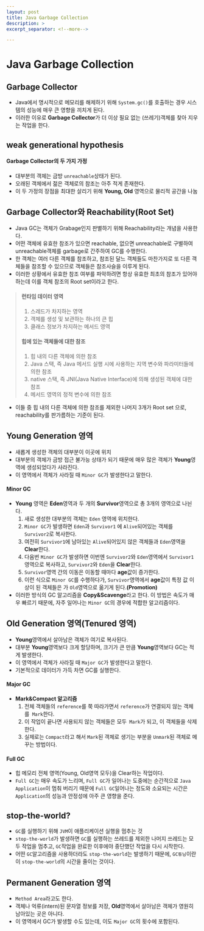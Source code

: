 ```yaml
---
layout: post
title: Java Garbage Collection
description: >
excerpt_separator: <!--more-->

---
```


# Java Garbage Collection

## Garbage Collector
- Java에서 명시적으로 메모리를 해제하기 위해 `System.gc()`를 호출하는 경우 시스템의 성능에 매우 큰 영향을 끼치게 된다.
- 이러한 이유로 **Garbage Collector**가 더 이상 필요 없는 (쓰레기)객체를 찾아 지우는 작업을 한다.

## weak generational hypothesis
#### Garbage Collector의 두 가지 가정
- 대부분의 객체는 금방 `unreachable`상태가 된다.
- 오래된 객체에서 젊은 객체로의 참조는 아주 적게 존재한다.
- 이 두 가정의 장점을 최대한 살리기 위해 **Young, Old** 영역으로 물리적 공간을 나눔

## Garbage Collector와 Reachability(Root Set)
- Java GC는 객체가 Grabage인지 판별하기 위해 Reachability라는 개념을 사용한다.
- 어떤 객체에 유효한 참조가 있으면 reachable, 없으면 unreachable로 구별하여 unreachable객체를 garbage로 간주하여 GC를 수행한다.
- 한 객체는 여러 다른 객체를 참조하고, 참조된 달느 객체들도 마찬가지로 또 다른 객체들을 참조할 수 있으므로 객체들은 참조사슬을 이루게 된다.
- 이러한 상황에서 유효한 참조 여부를 파악하려면 항상 유효한 최초의 참조가 있어야 하는데 이를 객체 참조의 Root set이라고 한다.

> #### 런타임 데이터 영역
> 1. 스레드가 차지하는 영역
> 2. 객체를 생성 및 보관하는 하나의 큰 힙
> 3. 클래스 정보가 차지하는 메서드 영역
>
> #### 힙에 있는 객체들에 대한 참조
> 1. 힙 내의 다른 객체에 의한 참조
> 2. Java 스택, 즉 Java 메서드 실행 시에 사용하는 지역 변수와 파라미터들에 의한 참조
> 3. native 스택, 즉 JNI(Java Native Interface)에 의해 생성된 객체에 대한 참조
> 4. 메서드 영역의 정적 변수에 의한 참조

- 이들 중 힙 내의 다른 객체에 의한 참조를 제외한 나머지 3개가 Root set 으로, reachability를 판가름하는 기준이 된다.

## Young Generation 영역
- 새롭게 생성한 객체의 대부분이 이곳에 위치
- 대부분의 객체가 금방 접근 불가능 상태가 되기 때문에 매우 많은 객체가 **Young**영역에 생성되었다가 사라진다.
- 이 영역에서 객체가 사라질 때 `Minor GC`가 발생한다고 말한다.
#### Minor GC
- **Young** 영역은 **Eden**영역과 두 개의 **Survivor**영역으로 총 3개의 영역으로 나뉜다.
  1. 새로 생성한 대부분의 객체는 `Eden` 영역에 위치한다.
  2. `Minor GC`가 발생하면 `Eden`과 `Survivor1` 에 `Alive`되어있는 객체를 `Survivor2`로 복사한다.
  3. 여전히 `Survivor1`에 남아있는 `Alive`되어있지 않은 객체들과 `Eden`영역을 **Clear**한다.
  4. 다음번 `Minor GC`가 발생하면 이번엔 `Survivor2`와 `Eden`영역에서 `Survivor1`영역으로 복사하고, `Survivor2`와 `Eden`을 **Clear**한다.
  5. `Survivor`영역 간의 이동은 이동할 때마다 **age**값이 증가한다.
  6. 이런 식으로 `Minor GC`를 수행하다가, `Survivor`영역에서 **age**값이 특정 값 이상이 된 객체들은 가 `Old`영역으로 옮기게 된다.**(Promotion)**
- 이러한 방식의 GC 알고리즘을 **Copy&Scavenge**라고 한다. 이 방법은 속도가 매우 빠르기 때문에, 자주 일어나는 `Minor GC`의 경우에 적합한 알고리즘이다.

## Old Generation 영역(Tenured 영역)
- **Young**영역에서 살아남은 객체가 여기로 복사된다.
- 대부분 **Young**영역보다 크게 할당하며, 크기가 큰 만큼 **Young**영역보다 GC는 적게 발생한다.
- 이 영역에서 객체가 사라질 때 `Major GC`가 발생한다고 말한다.
- 기본적으로 데이터가 가득 차면 GC를 실행한다.
#### Major GC
- **Mark&Compact 알고리즘**
  1. 전체 객체들의 `reference`를 쭉 따라가면서 `reference`가 연결되지 않는 객체를` Mark`한다.
  2. 이 작업이 끝나면 사용되지 않는 객체들은 모두` Mark`가 되고, 이 객체들을 삭제한다.
  3. 실제로는 `Compact`라고 해서 `Mark`된 객체로 생기는 부분을 `Unmark`된 객체로 메꾸는 방법이다.

#### Full GC
- 힙 메모리 전체 영역(Young, Old영역 모두)을 Clear하는 작업이다.
- `Full GC`는 매우 속도가 느리며, `Full GC`가 일어나는 도중에는 순간적으로 `Java Application`이 멈춰 버리기 때문에 `Full GC`일어나는 정도와 소요되는 시간은 `Application`의 성능과 안정성에 아주 큰 영향을 준다.

## stop-the-world?
- `GC`를 실행하기 위해 `JVM`이 애플리케이션 실행을 멈추는 것
- `stop-the-world`가 발생하면 `GC`를 실행하는 쓰레드를 제외한 나머지 쓰레드는 모두 작업을 멈추고, `GC`작업을 완료한 이후에야 중단했던 작업을 다시 시작한다.
- 어떤 `GC`알고리즘을 사용하더라도 `stop-the-world`는 발생하기 때문에, `GC튜닝`이란 이 `stop-the-world`의 시간을 줄이는 것이다.

## Permanent Generation 영역
- `Method Area`라고도 한다.
- 객체나 억류(intern)된 문자열 정보를 저장, **Old**영역에서 살아남은 객체가 영원히 남아있는 곳은 아니다.
- 이 영역에서 GC가 발생할 수도 있는데, 이도 `Major GC`의 횟수에 포함된다.


